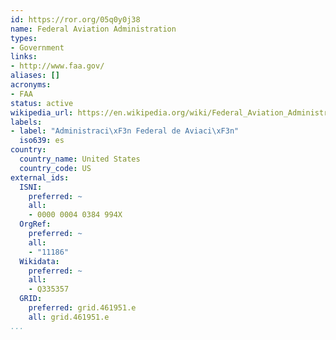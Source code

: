 ```yaml
---
id: https://ror.org/05q0y0j38
name: Federal Aviation Administration
types:
- Government
links:
- http://www.faa.gov/
aliases: []
acronyms:
- FAA
status: active
wikipedia_url: https://en.wikipedia.org/wiki/Federal_Aviation_Administration
labels:
- label: "Administraci\xF3n Federal de Aviaci\xF3n"
  iso639: es
country:
  country_name: United States
  country_code: US
external_ids:
  ISNI:
    preferred: ~
    all:
    - 0000 0004 0384 994X
  OrgRef:
    preferred: ~
    all:
    - "11186"
  Wikidata:
    preferred: ~
    all:
    - Q335357
  GRID:
    preferred: grid.461951.e
    all: grid.461951.e
...
```

